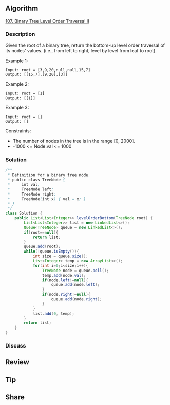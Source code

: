 ## Algorithm

[107. Binary Tree Level Order Traversal II](https://leetcode.com/problems/binary-tree-level-order-traversal-ii/)

### Description

Given the root of a binary tree, return the bottom-up level order traversal of its nodes' values. (i.e., from left to right, level by level from leaf to root).


Example 1:


```
Input: root = [3,9,20,null,null,15,7]
Output: [[15,7],[9,20],[3]]
```

Example 2:

```
Input: root = [1]
Output: [[1]]
```

Example 3:

```
Input: root = []
Output: []
```

Constraints:

- The number of nodes in the tree is in the range [0, 2000].
- -1000 <= Node.val <= 1000

### Solution

```java
/**
 * Definition for a binary tree node.
 * public class TreeNode {
 *     int val;
 *     TreeNode left;
 *     TreeNode right;
 *     TreeNode(int x) { val = x; }
 * }
 */
class Solution {
    public List<List<Integer>> levelOrderBottom(TreeNode root) {
        List<List<Integer>> list = new LinkedList<>();
        Queue<TreeNode> queue = new LinkedList<>();
        if(root==null){
            return list;
        }
        queue.add(root);
        while(!queue.isEmpty()){
            int size = queue.size();
            List<Integer> temp = new ArrayList<>();
            for(int i=0;i<size;i++){
                TreeNode node = queue.poll();
                temp.add(node.val);
                if(node.left!=null){
                    queue.add(node.left);
                }
                if(node.right!=null){
                    queue.add(node.right);
                }
            }
            list.add(0, temp);
        }
        return list;
    }
}
```

### Discuss

## Review


## Tip


## Share
